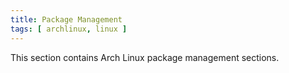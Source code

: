 ```yaml
---
title: Package Management
tags: [ archlinux, linux ]
---
```


This section contains Arch Linux package management sections.
